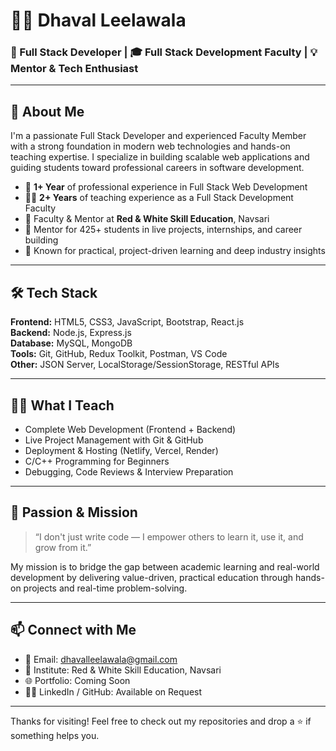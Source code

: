 # 👨‍💻 Dhaval Leelawala

### 🚀 Full Stack Developer | 🎓 Full Stack Development Faculty | 💡 Mentor & Tech Enthusiast

---

## 👋 About Me

I'm a passionate Full Stack Developer and experienced Faculty Member with a strong foundation in modern web technologies and hands-on teaching expertise. I specialize in building scalable web applications and guiding students toward professional careers in software development.

- 🧠 **1+ Year** of professional experience in Full Stack Web Development
- 👨‍🏫 **2+ Years** of teaching experience as a Full Stack Development Faculty
- 🏫 Faculty & Mentor at **Red & White Skill Education**, Navsari
- 🔨 Mentor for 425+ students in live projects, internships, and career building
- 💬 Known for practical, project-driven learning and deep industry insights

---

## 🛠️ Tech Stack

**Frontend:** HTML5, CSS3, JavaScript, Bootstrap, React.js  
**Backend:** Node.js, Express.js  
**Database:** MySQL, MongoDB  
**Tools:** Git, GitHub, Redux Toolkit, Postman, VS Code  
**Other:** JSON Server, LocalStorage/SessionStorage, RESTful APIs

---

## 👨‍🏫 What I Teach

- Complete Web Development (Frontend + Backend)
- Live Project Management with Git & GitHub
- Deployment & Hosting (Netlify, Vercel, Render)
- C/C++ Programming for Beginners
- Debugging, Code Reviews & Interview Preparation

---

## 🌟 Passion & Mission

> “I don't just write code — I empower others to learn it, use it, and grow from it.”

My mission is to bridge the gap between academic learning and real-world development by delivering value-driven, practical education through hands-on projects and real-time problem-solving.

---

## 📫 Connect with Me

- 📧 Email: [dhavalleelawala@gmail.com](mailto:dhavalleelawala@gmail.com)  
- 🏢 Institute: Red & White Skill Education, Navsari  
- 🌐 Portfolio: Coming Soon  
- 🧑‍🏫 LinkedIn / GitHub: Available on Request  

---

Thanks for visiting! Feel free to check out my repositories and drop a ⭐ if something helps you.
